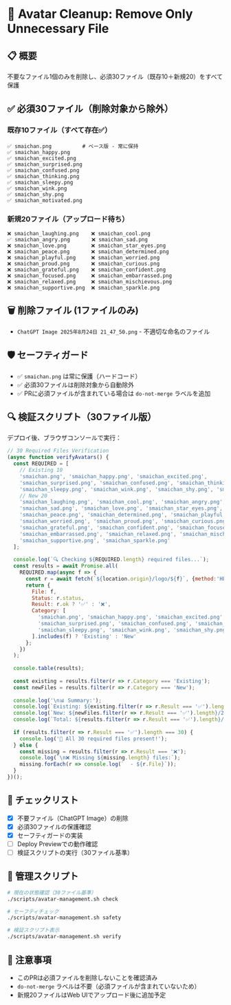 # 🧹 Avatar Cleanup: Remove Only Unnecessary File

## 📋 概要
不要なファイル1個のみを削除し、必須30ファイル（既存10＋新規20）をすべて保護

## ✅ 必須30ファイル（削除対象から除外）

### 既存10ファイル（すべて存在✅）
```
✅ smaichan.png          # ベース版 - 常に保持
✅ smaichan_happy.png
✅ smaichan_excited.png
✅ smaichan_surprised.png
✅ smaichan_confused.png
✅ smaichan_thinking.png
✅ smaichan_sleepy.png
✅ smaichan_wink.png
✅ smaichan_shy.png
✅ smaichan_motivated.png
```

### 新規20ファイル（アップロード待ち）
```
❌ smaichan_laughing.png    ❌ smaichan_cool.png
✅ smaichan_angry.png       ❌ smaichan_sad.png
❌ smaichan_love.png        ❌ smaichan_star_eyes.png
❌ smaichan_peace.png       ❌ smaichan_determined.png
❌ smaichan_playful.png     ❌ smaichan_worried.png
❌ smaichan_proud.png       ❌ smaichan_curious.png
❌ smaichan_grateful.png    ❌ smaichan_confident.png
❌ smaichan_focused.png     ❌ smaichan_embarrassed.png
❌ smaichan_relaxed.png     ❌ smaichan_mischievous.png
❌ smaichan_supportive.png  ❌ smaichan_sparkle.png
```

## 🗑️ 削除ファイル (1ファイルのみ)
- `ChatGPT Image 2025年8月24日 21_47_50.png` - 不適切な命名のファイル

## 🛡️ セーフティガード
- ✅ `smaichan.png` は常に保護（ハードコード）
- ✅ 必須30ファイルは削除対象から自動除外
- ✅ PRに必須ファイルが含まれている場合は `do-not-merge` ラベルを追加

## 🔍 検証スクリプト（30ファイル版）

デプロイ後、ブラウザコンソールで実行：

```javascript
// 30 Required Files Verification
(async function verifyAvatars() {
  const REQUIRED = [
    // Existing 10
    'smaichan.png', 'smaichan_happy.png', 'smaichan_excited.png',
    'smaichan_surprised.png', 'smaichan_confused.png', 'smaichan_thinking.png',
    'smaichan_sleepy.png', 'smaichan_wink.png', 'smaichan_shy.png', 'smaichan_motivated.png',
    // New 20
    'smaichan_laughing.png', 'smaichan_cool.png', 'smaichan_angry.png',
    'smaichan_sad.png', 'smaichan_love.png', 'smaichan_star_eyes.png',
    'smaichan_peace.png', 'smaichan_determined.png', 'smaichan_playful.png',
    'smaichan_worried.png', 'smaichan_proud.png', 'smaichan_curious.png',
    'smaichan_grateful.png', 'smaichan_confident.png', 'smaichan_focused.png',
    'smaichan_embarrassed.png', 'smaichan_relaxed.png', 'smaichan_mischievous.png',
    'smaichan_supportive.png', 'smaichan_sparkle.png'
  ];
  
  console.log(`🔍 Checking ${REQUIRED.length} required files...`);
  const results = await Promise.all(
    REQUIRED.map(async f => {
      const r = await fetch(`${location.origin}/logo/${f}`, {method:'HEAD'});
      return {
        File: f,
        Status: r.status,
        Result: r.ok ? '✅' : '❌',
        Category: [
          'smaichan.png', 'smaichan_happy.png', 'smaichan_excited.png',
          'smaichan_surprised.png', 'smaichan_confused.png', 'smaichan_thinking.png',
          'smaichan_sleepy.png', 'smaichan_wink.png', 'smaichan_shy.png', 'smaichan_motivated.png'
        ].includes(f) ? 'Existing' : 'New'
      };
    })
  );
  
  console.table(results);
  
  const existing = results.filter(r => r.Category === 'Existing');
  const newFiles = results.filter(r => r.Category === 'New');
  
  console.log('\n📊 Summary:');
  console.log(`Existing: ${existing.filter(r => r.Result === '✅').length}/10`);
  console.log(`New: ${newFiles.filter(r => r.Result === '✅').length}/20`);
  console.log(`Total: ${results.filter(r => r.Result === '✅').length}/30`);
  
  if (results.filter(r => r.Result === '✅').length === 30) {
    console.log('🎉 All 30 required files present!');
  } else {
    const missing = results.filter(r => r.Result === '❌');
    console.log(`\n❌ Missing ${missing.length} files:`);
    missing.forEach(r => console.log(`  - ${r.File}`));
  }
})();
```

## 📝 チェックリスト
- [x] 不要ファイル（ChatGPT Image）の削除
- [x] 必須30ファイルの保護確認
- [x] セーフティガードの実装
- [ ] Deploy Previewでの動作確認
- [ ] 検証スクリプトの実行（30ファイル基準）

## 🔧 管理スクリプト
```bash
# 現在の状態確認（30ファイル基準）
./scripts/avatar-management.sh check

# セーフティチェック
./scripts/avatar-management.sh safety

# 検証スクリプト表示
./scripts/avatar-management.sh verify
```

## 📌 注意事項
- このPRは必須ファイルを削除しないことを確認済み
- `do-not-merge` ラベルは不要（必須ファイルが含まれていないため）
- 新規20ファイルはWeb UIでアップロード後に追加予定
